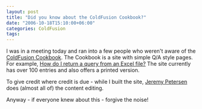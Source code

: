 ```yaml
---
layout: post
title: "Did you know about the ColdFusion Cookbook?"
date: "2006-10-18T15:10:00+06:00"
categories: ColdFusion 
tags: 
---
```


I was in a meeting today and ran into a few people who weren't aware of the <a href="http://www.coldfusioncookbook.com/">ColdFusion Cookbook</a>. The Cookbook is a site with simple Q/A style pages. For example, <a href="http://www.coldfusioncookbook.com/entry/114/How-do-I-return-a-query-from-an-Excel-file?">How do I return a query from an Excel file?</a> The site currently has over 100 entries and also offers a printed version.

To give credit where credit is due - while I built the site, <a href="http://www.petersenfam.com/jeremy">Jeremy Petersen</a> does (almost all of) the content editing. 

Anyway - if everyone knew about this - forgive the noise!